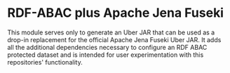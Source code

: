 # RDF-ABAC plus Apache Jena Fuseki

This module serves only to generate an Uber JAR that can be used as a drop-in replacement for the official Apache Jena
Fuseki Uber JAR.  It adds all the additional dependencies necessary to configure an RDF ABAC protected dataset and 
is intended for user experimentation with this repositories' functionality.